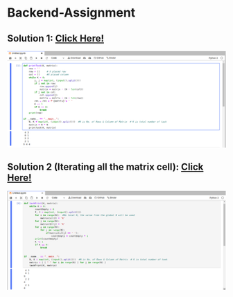 # Backend-Assignment

## Solution 1: [Click Here!](https://github.com/Techgeek19/Backend-Assignment/blob/master/Solution.py)

![Alt text](https://github.com/Techgeek19/Backend-Assignment/blob/master/Screenshot/Screenshot%20from%202020-08-16%2020-19-43.png)

## Solution 2 (Iterating all the matrix cell): [Click Here!](https://github.com/Techgeek19/Backend-Assignment/blob/master/Solution1.py)
![Alt text](https://github.com/Techgeek19/Backend-Assignment/blob/master/Screenshot/Screenshot%20from%202020-08-16%2020-22-56.png)
